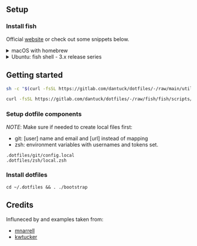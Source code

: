 ## Setup

### Install fish

Official [website](https://fishshell.com) or check out some snippets below.

<details>
<summary>macOS with homebrew</summary>

```bash
brew update && brew install fish
```

</details>

<details>
<summary>Ubuntu: fish shell - 3.x release series </summary>

```bash
sudo apt-add-repository ppa:fish-shell/release-3
sudo apt-get update
sudo apt-get install fish

chsh -s /usr/bin/fish
```

</details>


## Getting started

```bash
sh -c "$(curl -fsSL https://gitlab.com/dantuck/dotfiles/-/raw/main/utils/install.sh)"

curl -fsSL https://gitlab.com/dantuck/dotfiles/-/raw/fish/fish/scripts/install.sh | sh
```


### Setup dotfile components

*NOTE*: Make sure if needed to create local files first:
 - git: [user] name and email and [url] instead of mapping
 - zsh: environment variables with usernames and tokens set.

```shell
.dotfiles/git/config.local
.dotfiles/zsh/local.zsh
```

### Install dotfiles

```
cd ~/.dotfiles && . ./bootstrap
```

## Credits

Influneced by and examples taken from:

- [mnarrell](https://github.com/mnarrell/dotfiles)
- [kwtucker](https://github.com/kwtucker/dotfiles)

